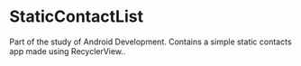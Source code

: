 # StaticContactList
 Part of the study of Android Development. Contains a simple static contacts app made using RecyclerView..

